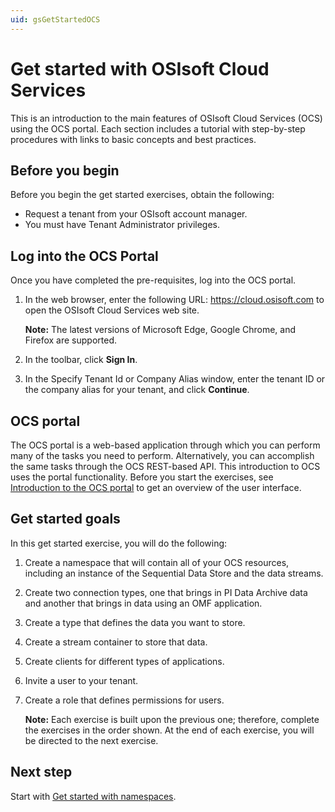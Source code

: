```yaml
---
uid: gsGetStartedOCS
---
```


# Get started with OSIsoft Cloud Services 

This is an introduction to the main features of OSIsoft Cloud Services (OCS) using the OCS portal. Each section includes a tutorial with step-by-step procedures with links to basic concepts and best practices.

## Before you begin

Before you begin the get started exercises, obtain the following:

- Request a tenant from your OSIsoft account manager. 
- You must have Tenant Administrator privileges. 

## Log into the OCS Portal

Once you have completed the pre-requisites, log into the OCS portal. 

1. In the web browser, enter the following URL: https://cloud.osisoft.com to open the OSIsoft Cloud Services web site. 

   **Note:** The latest versions of Microsoft Edge, Google Chrome, and Firefox are supported.

3. In the toolbar, click **Sign In**.

4. In the Specify Tenant Id or Company Alias window, enter the tenant ID or the company alias for your tenant, and click **Continue**. 

   <!-- I'm guessing there are additional next steps that depend on the Identity Provider they are using? --> 

## OCS portal

The OCS portal is a web-based application through which you can perform many of the tasks you need to perform. Alternatively, you can accomplish the same tasks through the OCS REST-based API. This introduction to OCS uses the portal functionality. Before you start the exercises, see [Introduction to the OCS portal](xref:introPortalInterface) to get an overview of the user interface.
## Get started goals

In this get started exercise, you will do the following:

1. Create a namespace that will contain all of your OCS resources, including an instance of the Sequential Data Store and the data streams.

2. Create two connection types, one that brings in PI Data Archive data and another that brings in data using an OMF application.

3. Create a type that defines the data you want to store.

3. Create a stream container to store that data.

4. Create clients for different types of applications.

1. Invite a user to your tenant.

7. Create a role that defines permissions for users.

   **Note:** Each exercise is built upon the previous one; therefore, complete the exercises in the order shown. At the end of each exercise, you will be directed to the next exercise.  

## Next step

Start with [Get started with namespaces](xref:gsNamespaces).
